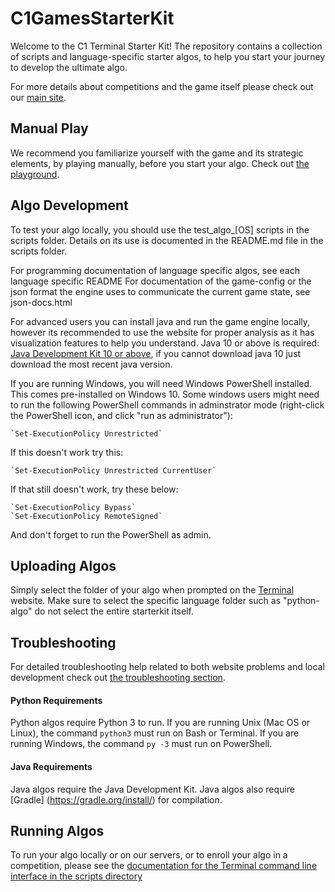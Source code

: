 # C1GamesStarterKit

Welcome to the C1 Terminal Starter Kit! The repository contains a collection of scripts and 
language-specific starter algos, to help you start your journey to develop the ultimate algo.

For more details about competitions and the game itself please check out our
[main site](https://terminal.c1games.com/rules).

## Manual Play

We recommend you familiarize yourself with the game and its strategic elements, by playing manually,
before you start your algo. Check out [the playground](https://terminal.c1games.com/playground).

## Algo Development

To test your algo locally, you should use the test_algo_[OS] scripts in the scripts folder. Details on its use is documented in the README.md file in the scripts folder.

For programming documentation of language specific algos, see each language specific README
For documentation of the game-config or the json format the engine uses to communicate the current game state, see json-docs.html

For advanced users you can install java and run the game engine locally, however its recommended to use the website for proper analysis as it has visualization features to help you understand.
Java 10 or above is required: [Java Development Kit 10 or above](http://www.oracle.com/technetwork/java/javase/downloads/jdk10-downloads-4416644.html), if you cannot download java 10 just download the most recent java version.

If you are running Windows, you will need Windows PowerShell installed. This comes pre-installed on Windows 10.
Some windows users might need to run the following PowerShell commands in adminstrator mode (right-click the 
PowerShell icon, and click "run as administrator"):
    
    `Set-ExecutionPolicy Unrestricted`
    
If this doesn't work try this:
    
    `Set-ExecutionPolicy Unrestricted CurrentUser`
    
If that still doesn't work, try these below:
    
    `Set-ExecutionPolicy Bypass`
    `Set-ExecutionPolicy RemoteSigned`
    
And don't forget to run the PowerShell as admin.

## Uploading Algos

Simply select the folder of your algo when prompted on the [Terminal](https://terminal.c1games.com) website. Make sure to select the specific language folder such as "python-algo" do not select the entire starterkit itself.

## Troubleshooting

For detailed troubleshooting help related to both website problems and local development check out [the troubleshooting section](https://terminal.c1games.com/rules#Troubleshooting).

#### Python Requirements

Python algos require Python 3 to run. If you are running Unix (Mac OS or Linux), the command `python3` must run on 
Bash or Terminal. If you are running Windows, the command `py -3` must run on PowerShell.
   
#### Java Requirements

Java algos require the Java Development Kit. Java algos also require [Gradle]
(https://gradle.org/install/) for compilation.
   
## Running Algos

To run your algo locally or on our servers, or to enroll your algo in a competition, please see the [documentation 
for the Terminal command line interface in the scripts directory](https://github.com/correlation-one/AIGamesStarterKit/tree/master/scripts)
